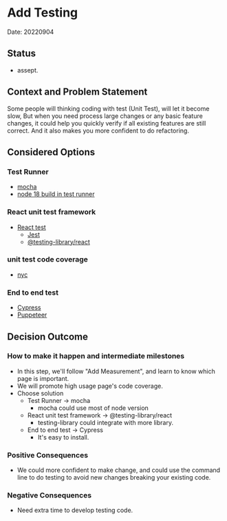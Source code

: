 # Add Testing

Date: 20220904

## Status
* assept.

## Context and Problem Statement

Some people will thinking coding with test (Unit Test), will let it become slow,
But when you need process large changes or any basic feature changes,
it could help you quickly verify if all existing features are still correct.
And it also makes you more confident to do refactoring.

## Considered Options

### Test Runner 
* [mocha](https://mochajs.org/)
* [node 18 build in test runner](https://nodejs.org/api/test.html)

### React unit test framework
* [React test](https://reactjs.org/docs/testing.html) 
   * [Jest](https://jestjs.io/)
   * [@testing-library/react](https://testing-library.com/docs/react-testing-library/intro/)

### unit test code coverage
* [nyc](https://www.npmjs.com/package/nyc)

### End to end test
* [Cypress](https://www.cypress.io/) 
* [Puppeteer](https://developer.chrome.com/docs/puppeteer/)

## Decision Outcome

### How to make it happen and intermediate milestones
* In this step, we'll follow "Add Measurement", and learn to know which page is important.
* We will promote high usage page's code coverage.
* Choose solution
   * Test Runner -> mocha
      * mocha could use most of node version
   * React unit test framework -> @testing-library/react
      * testing-library could integrate with more library.
   * End to end test -> Cypress
     * It's easy to install.

### Positive Consequences
* We could more confident to make change,
and could use the command line to do testing to avoid new changes breaking your existing code.
 
### Negative Consequences
* Need extra time to develop testing code.
